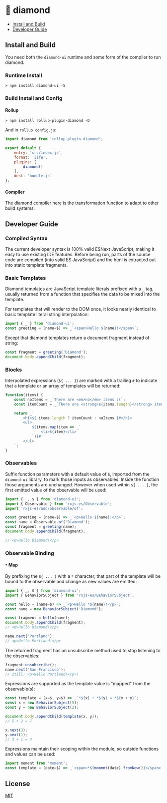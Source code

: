 # 💎 diamond

* [Install and Build](#install-and-build)
* [Developer Guide](#developer-guide)

## Install and Build

You need both the `diamond-ui` runtime and some form of the compiler to 
run diamond.

### Runtime Install

```
> npm install diamond-ui -S
```

### Build Install and Config

#### Rollup

```
> npm install rollup-plugin-diamond -D
```

And in `rollup.config.js`:

```js
import diamond from 'rollup-plugin-diamond';

export default {
    entry: 'src/index.js',
    format: 'iife',
    plugins: [
        diamond()
    ],
    dest: 'bundle.js'
};
```

#### Compiler

The diamond compiler [here](https://github.com/martypdx/diamond-compiler) is the transformation function to adapt to other build systems.

## Developer Guide

### Compiled Syntax

The current developer syntax is 100% valid ESNext JavaScript, making it easy to use existing IDE features.  Before being run, parts of the source code are compiled (into valid ES JavaScript) and the html is extracted out into static template fragments. 

### Basic Templates

Diamond templates are JavaScript template literals prefixed with a `_` tag, usually returned
from a function that specifies the data to be mixed into the template. 

For templates that will render to the DOM once, it looks nearly identical to basic template literal string interpolation:

```js
import { _ } from 'diamond-ui';
const greeting = (name=$) => _`<span>Hello ${name}!</span>`;
```

Except that diamond templates return a document fragment instead of string:

```js
const fragment = greeting('Diamond');
document.body.appendChild(fragment);
```

### Blocks

Interpolated expressions (`${ ... }`) are marked with a trailing `#` to indicate
that a template or an array of templates will be returned:

```js
function(items) {
    const noItems = _`There are <em>no</em> items :(`;
    const itemCount = _`There are <strong>${items.length}</strong> items`;

    return _`
        <h1>${ items.length ? itemCount : noItems }#</h1>
        <ul>
            ${items.map(item => _`
                <li>${item}</li>
            `)}#
        </ul>
    `;
}
```

### Observables

Suffix function parameters with a default value of `$`, imported from the `diamond-ui` library, to mark those inputs as observables. Inside the function those arguments are unchanged. However when used within `${ ... }`, the first emitted value of the observable will be used:

```js
import { _, $ } from 'diamond-ui';
import { Observable } from 'rxjs-es/Observable';
import 'rxjs-es/add/observable/of';

const greeting = (name=$) => _`<p>Hello ${name}!</p>`;
const name = Observable.of('Diamond');
const fragment = greeting(name);
document.body.appendChild(fragment);

// <p>Hello Diamond!</p>
```

### Observable Binding

#### `*` Map 

By prefixing the `${ ... }` with a `*` character, that part of the template
will be bound to the observable and change as new values are emitted:

```js
import { _, $ } from 'diamond-ui';
import { BehaviorSubject } from 'rxjs-es/BehaviorSubject';

const hello = (name=$) => _`<p>Hello *${name}!</p>`;
const name = new BehaviorSubject('Diamond');

const fragment = hello(name);
document.body.appendChild(fragment);
// <p>Hello Diamond!</p>

name.next('Portland');
// <p>Hello Portland!</p>
```

The returned fragment has an unsubscribe method used to stop listening to the observables:

```js
fragment.unsubscribe();
name.next('San Francisco');
// still: <p>Hello Portland!</p>!
```

Expressions are supported as the template value is "mapped" from the observable(s):

```js
const template = (x=$, y=$) => _`*${x} + *${y} = *${x + y}`;
const x = new BehaviorSubject(5);
const y = new BehaviorSubject(2);

document.body.appendChild(template(x, y));		
// 5 + 2 = 7

x.next(3);
y.next(1);
// 3 + 1 = 4

```

Expressions maintain their scoping within the module, so outside functions and values can be used:

```js
import moment from 'moment';
const template = (date=$) => _`<span>*${moment(date).fromNow()}</span>`;
```

## License

[MIT](LICENSE)



